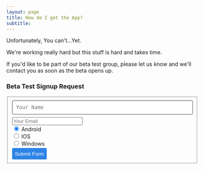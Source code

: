 ```yaml
---
layout: page
title: How do I get the App? 
subtitle:
---
```



Unfortunately, You can't...Yet.

We're working really hard but this stuff is hard and takes time.

If you'd like to be part of our beta test group, please let us know and we'll contact you as soon as the beta opens up.

### Beta Test Signup Request


<form class="wj-contact" action="//formspree.io/{{site.email}}" method="POST">
  <fieldset>
  <div class="form-group">
    <input name="name" placeholder="Your Name" type="text" class="form-control" />
  </div>
  <div class="form-group">
    <input name="_replyto" placeholder="Your Email" type="email" class="form-control" />
  </div>
  <div class="form-check">
  <label class="form-check-label">
    <input class="form-check-input" type="radio" name="platform" id="platform1" value="Android" checked="" />
   Android
  </label>
  </div>
  <div class="form-check">
    <label class="form-check-label">
      <input class="form-check-input" type="radio" name="platform" id="platform2" value="IOS" />
     IOS
    </label>
  </div>
  <div class="form-check">
    <label class="form-check-label">
      <input class="form-check-input" type="radio" name="platform" id="platform3" value="Windows" />
     Windows
    </label>
  </div>
  <div class="form-group">
    <input value="Submit Form" type="submit" class="btn ghost" />
  </div>
  <input name="_next" value="thankyou" type="hidden" />
  <input name="_gotcha" style="display:none" type="text" />
  </fieldset>
</form>

<style>



form.wj-contact input[type="text"], form.wj-contact textarea[type="text"] {
    width: 100%;
    vertical-align: middle;
    margin-top: 0.25em;
    margin-bottom: 0.5em;
    padding: 0.75em;
    font-family: monospace, sans-serif;
    font-weight: lighter;
    border-style: solid;
    border-color: #444;
    outline-color: #2e83e6;
    border-width: 1px;
    border-radius: 3px;
    transition: box-shadow .2s ease;
}
form.wj-contact input[type="submit"] {
    outline: none;
    color: white;
    background-color: #2e83e6;
    border-radius: 3px;
    padding: 0.5em;
    margin: 0.25em 0 0 0;
    border: 1px solid transparent;
    height: auto;
}
</style>


